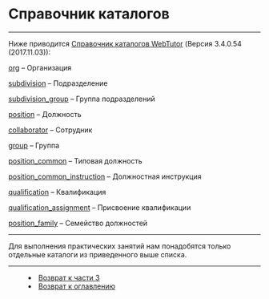 # Справочник каталогов
***

Ниже приводится [Cправочник каталогов WebTutor](http://news.websoft.ru/view_doc.html?mode=catalogs) (Версия 3.4.0.54 (2017.11.03)):

[org](http://news.websoft.ru/view_doc.html?mode=catalogs&catalog=org) – Организация

[subdivision](http://news.websoft.ru/view_doc.html?mode=catalogs&catalog=subdivision) – Подразделение

[subdivision_group](http://news.websoft.ru/view_doc.html?mode=catalogs&catalog=subdivision_group) – Группа подразделений

[position](http://news.websoft.ru/view_doc.html?mode=catalogs&catalog=position) – Должность

[collaborator](http://news.websoft.ru/view_doc.html?mode=catalogs&catalog=collaborator) – Сотрудник

[group](http://news.websoft.ru/view_doc.html?mode=catalogs&catalog=group) – Группа

[position_common](http://news.websoft.ru/view_doc.html?mode=catalogs&catalog=position_common) – Типовая должность

[position_common_instruction](http://news.websoft.ru/view_doc.html?mode=catalogs&catalog=position_common_instruction) – Должностная инструкция

[qualification](http://news.websoft.ru/view_doc.html?mode=catalogs&catalog=qualification) – Квалификация

[qualification_assignment](http://news.websoft.ru/view_doc.html?mode=catalogs&catalog=qualification_assignment) – Присвоение квалификации

[position_family](http://news.websoft.ru/view_doc.html?mode=catalogs&catalog=position_family) – Семейство должностей





---

Для выполнения практических занятий нам понадобятся только отдельные каталоги из приведенного выше списка.

***
<dd><li> <a href="3_object_model.md"> Возврат к части 3</a></dd>
<dd><li> <a href="README.md"> Возврат к оглавлению</a></dd>
